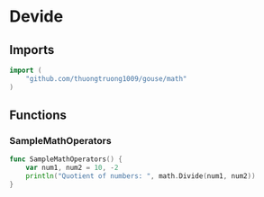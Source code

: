 # Devide

## Imports

```go
import (
	"github.com/thuongtruong1009/gouse/math"
)
```
## Functions


### SampleMathOperators

```go
func SampleMathOperators() {
	var num1, num2 = 10, -2
	println("Quotient of numbers: ", math.Divide(num1, num2))
}
```
